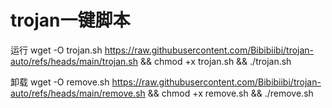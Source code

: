 # trojan一键脚本

运行 wget -O trojan.sh https://raw.githubusercontent.com/Bibibiibi/trojan-auto/refs/heads/main/trojan.sh && chmod +x trojan.sh && ./trojan.sh

卸载  wget -O remove.sh https://raw.githubusercontent.com/Bibibiibi/trojan-auto/refs/heads/main/remove.sh && chmod +x remove.sh && ./remove.sh

